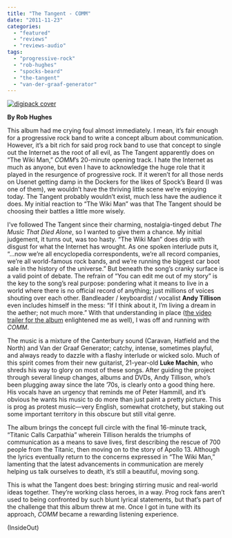 ```yaml
---
title: "The Tangent - COMM"
date: "2011-11-23"
categories: 
  - "featured"
  - "reviews"
  - "reviews-audio"
tags: 
  - "progressive-rock"
  - "rob-hughes"
  - "spocks-beard"
  - "the-tangent"
  - "van-der-graaf-generator"
---
```


[![](http://www.hellbound.ca/wp-content/uploads/2011/11/digipack-cover.jpg "digipack cover")](http://www.hellbound.ca/wp-content/uploads/2011/11/digipack-cover.jpg)

**By Rob Hughes**

This album had me crying foul almost immediately. I mean, it’s fair enough for a progressive rock band to write a concept album about communication. However, it’s a bit rich for said prog rock band to use that concept to single out the Internet as the root of all evil, as The Tangent apparently does on “The Wiki Man,” _COMM_’s 20-minute opening track. I hate the Internet as much as anyone, but even I have to acknowledge the huge role that it played in the resurgence of progressive rock. If it weren’t for all those nerds on Usenet getting damp in the Dockers for the likes of Spock’s Beard (I was one of them), we wouldn’t have the thriving little scene we’re enjoying today. The Tangent probably wouldn’t exist, much less have the audience it does. My initial reaction to “The Wiki Man” was that The Tangent should be choosing their battles a little more wisely.

I’ve followed The Tangent since their charming, nostalgia-tinged debut _The Music That Died Alone_, so I wanted to give them a chance. My initial judgement, it turns out, was too hasty. “The Wiki Man” does drip with disgust for what the Internet has wrought. As one spoken interlude puts it, “…now we’re all encyclopedia correspondents, we’re all record companies, we’re all world-famous rock bands, and we’re running the biggest car boot sale in the history of the universe.” But beneath the song’s cranky surface is a valid point of debate. The refrain of “You can edit me out of my story” is the key to the song’s real purpose: pondering what it means to live in a world where there is no official record of anything; just millions of voices shouting over each other. Bandleader / keyboardist / vocalist **Andy Tillison** even includes himself in the mess: “If I think about it, I’m living a dream in the aether; not much more.” With that understanding in place ([the video trailer for the album](http://www.youtube.com/watch?v=YMqv3PtFnxk) enlightened me as well), I was off and running with _COMM_.

The music is a mixture of the Canterbury sound (Caravan, Hatfield and the North) and Van der Graaf Generator; catchy, intense, sometimes playful, and always ready to dazzle with a flashy interlude or wicked solo. Much of this spirit comes from their new guitarist, 21-year-old **Luke Machin**, who shreds his way to glory on most of these songs. After guiding the project through several lineup changes, albums and DVDs, Andy Tillison, who’s been plugging away since the late ’70s, is clearly onto a good thing here. His vocals have an urgency that reminds me of Peter Hammill, and it’s obvious he wants his music to do more than just paint a pretty picture. This is prog as protest music—very English, somewhat crotchety, but staking out some important territory in this obscure but still vital genre.

The album brings the concept full circle with the final 16-minute track, “Titanic Calls Carpathia” wherein Tillison heralds the triumphs of communication as a means to save lives, first describing the rescue of 700 people from the Titanic, then moving on to the story of Apollo 13. Although the lyrics eventually return to the concerns expressed in “The Wiki Man,” lamenting that the latest advancements in communication are merely helping us talk ourselves to death, it’s still a beautiful, moving song.

This is what the Tangent does best: bringing stirring music and real-world ideas together. They’re working class heroes, in a way. Prog rock fans aren’t used to being confronted by such blunt lyrical statements, but that’s part of the challenge that this album threw at me. Once I got in tune with its approach, _COMM_ became a rewarding listening experience.

(InsideOut)
